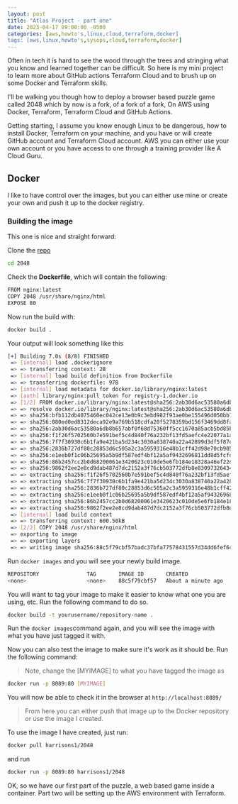 ```yaml
---
layout: post
title: "Atlas Project - part one"
date: 2023-04-17 09:00:00 -0500
categories: [aws,howto's,linux,cloud,terraform,docker]
tags: [aws,linux,howto's,sysops,cloud,terraform,docker]
---
```



Often in tech it is hard to see the wood through the trees and stringing what you know and learned together can be difficult. So here is my mini project to learn more about GitHub actions Terraform Cloud and to brush up on some Docker and Terraform skills. 

I'll be walking you though how to deploy a browser based puzzle game called 2048 which by now is a fork, of a fork of a fork, On AWS using Docker, Terraform, Terraform Cloud and GitHub Actions. 

Getting starting, I assume you know enough Linux to be dangerous, how to install Docker, Terraform on your machine, and you have or will create GitHub account and Terraform Cloud account. AWS you can either use your own account or you have access to one through a training provider like A Cloud Guru.

## Docker 

I like to have control over the images, but you can either use mine or create your own and push it up to the docker registry.

### Building the image

This one is nice and straight forward:

Clone the [repo](https://github.com/Harrison-S1/2048)

```bash
cd 2048
```

Check the **Dockerfile**, which will contain the following:

```bash
FROM nginx:latest
COPY 2048 /usr/share/nginx/html
EXPOSE 80
```

Now run the build with:

```bash
docker build .
```

Your output will look something like this

```bash
[+] Building 7.0s (8/8) FINISHED                                                                                                                                                              
 => [internal] load .dockerignore                                                                                                                                                        0.1s
 => => transferring context: 2B                                                                                                                                                          0.0s
 => [internal] load build definition from Dockerfile                                                                                                                                     0.1s
 => => transferring dockerfile: 97B                                                                                                                                                      0.0s
 => [internal] load metadata for docker.io/library/nginx:latest                                                                                                                          1.7s
 => [auth] library/nginx:pull token for registry-1.docker.io                                                                                                                             0.0s
 => [1/2] FROM docker.io/library/nginx:latest@sha256:2ab30d6ac53580a6db8b657abf0f68d75360ff5cc1670a85acb5bd85ba1b19c0                                                                    4.3s
 => => resolve docker.io/library/nginx:latest@sha256:2ab30d6ac53580a6db8b657abf0f68d75360ff5cc1670a85acb5bd85ba1b19c0                                                                    0.0s
 => => sha256:bfb112db4075460ec042ce13e0b9c3ebd982f93ae0be155496d050bb70006750 1.57kB / 1.57kB                                                                                           0.0s
 => => sha256:080ed0ed8312deca92e9a769b518cdfa20f5278359bd156f3469dd8fa532db6b 7.92kB / 7.92kB                                                                                           0.0s
 => => sha256:2ab30d6ac53580a6db8b657abf0f68d75360ff5cc1670a85acb5bd85ba1b19c0 1.86kB / 1.86kB                                                                                           0.0s
 => => sha256:f1f26f5702560b7e591bef5c4d840f76a232bf13fd5aefc4e22077a1ae4440c7 31.41MB / 31.41MB                                                                                         1.2s
 => => sha256:7f7f30930c6b1fa9e421ba5d234c3030a838740a22a42899d3df5f87e00ea94f 25.58MB / 25.58MB                                                                                         1.0s
 => => sha256:2836b727df80c28853d6c505a2c3a5959316e48b1cff42d98e70cb905b166c82 626B / 626B                                                                                               0.3s
 => => sha256:e1eeb0f1c06b25695a5b9df587edf4bf12a5af9432696811dd8d5fcfd01d7949 956B / 956B                                                                                               0.5s
 => => sha256:86b2457cc2b0d68200061e3420623c010de5e6fb184e18328a46ef22dbba490a 772B / 772B                                                                                               0.7s
 => => sha256:9862f2ee2e8cd9dab487d7dc2152a3f76cb503772dfb8e830973264340d6233e 1.40kB / 1.40kB                                                                                           0.9s
 => => extracting sha256:f1f26f5702560b7e591bef5c4d840f76a232bf13fd5aefc4e22077a1ae4440c7                                                                                                0.9s
 => => extracting sha256:7f7f30930c6b1fa9e421ba5d234c3030a838740a22a42899d3df5f87e00ea94f                                                                                                0.5s
 => => extracting sha256:2836b727df80c28853d6c505a2c3a5959316e48b1cff42d98e70cb905b166c82                                                                                                0.0s
 => => extracting sha256:e1eeb0f1c06b25695a5b9df587edf4bf12a5af9432696811dd8d5fcfd01d7949                                                                                                0.0s
 => => extracting sha256:86b2457cc2b0d68200061e3420623c010de5e6fb184e18328a46ef22dbba490a                                                                                                0.0s
 => => extracting sha256:9862f2ee2e8cd9dab487d7dc2152a3f76cb503772dfb8e830973264340d6233e                                                                                                0.0s
 => [internal] load build context                                                                                                                                                        0.1s
 => => transferring context: 600.50kB                                                                                                                                                    0.0s
 => [2/2] COPY 2048 /usr/share/nginx/html                                                                                                                                                0.2s
 => exporting to image                                                                                                                                                                   0.6s
 => => exporting layers                                                                                                                                                                  0.6s
 => => writing image sha256:88c5f79cbf57badc37bfa77578431557d34dd6fef640574ae4646b6f1a2a0eae  
```

Run `docker images` and you will see your newly build image.

```bash
REPOSITORY               TAG       IMAGE ID       CREATED              SIZE
<none>                   <none>    88c5f79cbf57   About a minute ago   143MB
```

You will want to tag your image to make it easier to know what one you are using, etc. Run the following command to do so.

```bash
docker build -t yourusername/repository-name .
```

Run the `docker images`command again, and you will see the image with what you have just tagged it with. 

Now you can also test the image to make sure it's work as it should be. Run the following command:

> Note, change the [MYIMAGE] to what you have tagged the image as

```bash
docker run -p 8089:80 [MYIMAGE]
```

You will now be able to check it in the browser at `http://localhost:8089/`

> From here you can either push that image up to the Docker repository or use the image I created.

To use the image I have created, just run:

```bash
docker pull harrisons1/2048
```

and run

```bash
docker run -p 8089:80 harrisons1/2048 
```

OK, so we have our first part of the puzzle, a web based game inside a container. Part two will be setting up the AWS environment with Terraform. 
